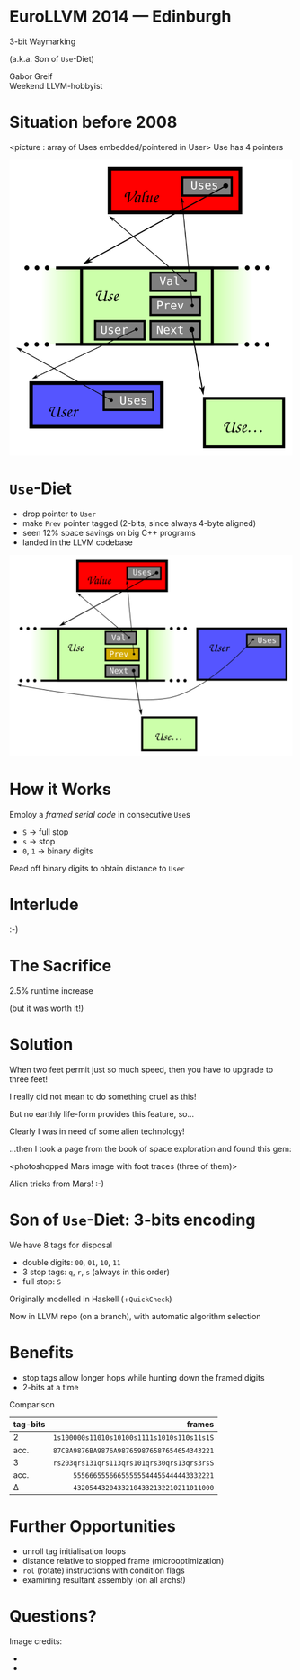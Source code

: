 EuroLLVM 2014 &mdash; Edinburgh
=========================

3-bit Waymarking

(a.k.a. Son of `Use`-Diet)

Gabor Greif<br>
Weekend LLVM-hobbyist

# Situation before 2008

<picture : array of Uses embedded/pointered in User>
Use has 4 pointers

![Before 2008](https://raw.githubusercontent.com/ggreif/EuroLLVM-Waymarking/master/pre2008.svg)

# `Use`-Diet

- drop pointer to `User`
- make `Prev` pointer tagged (2-bits, since always 4-byte aligned)
- seen 12% space savings on big C++ programs
- landed <date> in the LLVM codebase

![New Scheme](https://raw.githubusercontent.com/ggreif/EuroLLVM-Waymarking/master/new.svg)

# How it Works

Employ a _framed serial code_ in consecutive `Use`s
- `S` &rarr; full stop
- `s` &rarr; stop
- `0`, `1` &rarr; binary digits

Read off binary digits to obtain distance to `User`

# Interlude

:-)

# The Sacrifice

2.5% runtime increase

(but it was worth it!)

# Solution

When two feet permit just so much speed, then you have to upgrade to three feet!
<INCREMENTAL>
<Photo of giant ant sawed into half>

I really did not mean to do something cruel as this!

But no earthly life-form provides this feature, so...
<INCREMENTAL>

Clearly I was in need of some alien technology!
<INCREMENTAL>

...then I took a page from the book of space exploration and found this gem:
<INCREMENTAL>

<photoshopped Mars image with foot traces (three of them)>

Alien tricks from Mars! :-)

# Son of `Use`-Diet: 3-bits encoding

We have 8 tags for disposal

- double digits: `00`, `01`, `10`, `11`
- 3 stop tags: `q`, `r`, `s` (always in this order)
- full stop: `S`

Originally modelled in Haskell (+`QuickCheck`)

Now in LLVM repo (on a branch), with automatic algorithm selection

Benefits
=========

- stop tags allow longer hops while hunting down the framed digits
- 2-bits at a time

Comparison

| tag-bits | frames |
| -------  | ----: |
| 2        | `1s100000s11010s10100s1111s1010s110s11s1S` |
| acc.     | `87CBA9876BA9876A987659876587654654343221` |
| 3        | `rs203qrs131qrs113qrs101qrs30qrs13qrs3rsS` |
| acc.     |      `55566655566655555544455444443332221` |
| &Delta;  |      `43205443204332104332132210211011000` |


# Further Opportunities

- unroll tag initialisation loops
- distance relative to stopped frame (microoptimization)
- `rol` (rotate) instructions with condition flags
- examining resultant assembly (on all archs!)

Questions?
=========== 


Image credits:

+
+
